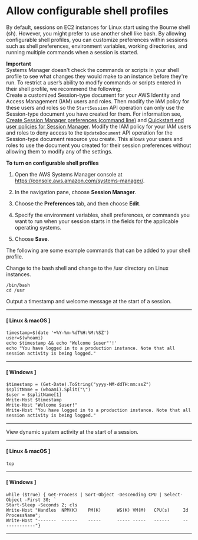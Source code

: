 # Allow configurable shell profiles<a name="session-preferences-shell-config"></a>

By default, sessions on EC2 instances for Linux start using the Bourne shell \(sh\)\. However, you might prefer to use another shell like bash\. By allowing configurable shell profiles, you can customize preferences within sessions such as shell preferences, environment variables, working directories, and running multiple commands when a session is started\.

**Important**  
Systems Manager doesn't check the commands or scripts in your shell profile to see what changes they would make to an instance before they're run\. To restrict a user’s ability to modify commands or scripts entered in their shell profile, we recommend the following:  
Create a customized Session\-type document for your AWS Identity and Access Management \(IAM\) users and roles\. Then modify the IAM policy for these users and roles so the `StartSession` API operation can only use the Session\-type document you have created for them\. For information see, [Create Session Manager preferences \(command line\)](getting-started-create-preferences-cli.md) and [Quickstart end user policies for Session Manager](getting-started-restrict-access-quickstart.md#restrict-access-quickstart-end-user)\.
Modify the IAM policy for your IAM users and roles to deny access to the `UpdateDocument` API operation for the Session\-type document resource you create\. This allows your users and roles to use the document you created for their session preferences without allowing them to modify any of the settings\.

**To turn on configurable shell profiles**

1. Open the AWS Systems Manager console at [https://console\.aws\.amazon\.com/systems\-manager/](https://console.aws.amazon.com/systems-manager/)\.

1. In the navigation pane, choose **Session Manager**\.

1. Choose the **Preferences** tab, and then choose **Edit**\.

1. Specify the environment variables, shell preferences, or commands you want to run when your session starts in the fields for the applicable operating systems\.

1. Choose **Save**\.

The following are some example commands that can be added to your shell profile\.

Change to the bash shell and change to the /usr directory on Linux instances\.

```
/bin/bash
cd /usr
```

Output a timestamp and welcome message at the start of a session\.

------
#### [ Linux & macOS ]

```
timestamp=$(date '+%Y-%m-%dT%H:%M:%SZ')
user=$(whoami)
echo $timestamp && echo "Welcome $user"'!'
echo "You have logged in to a production instance. Note that all session activity is being logged."
```

------
#### [ Windows ]

```
$timestamp = (Get-Date).ToString("yyyy-MM-ddTH:mm:ssZ")
$splitName = (whoami).Split("\")
$user = $splitName[1]
Write-Host $timestamp
Write-Host "Welcome $user!"
Write-Host "You have logged in to a production instance. Note that all session activity is being logged."
```

------

View dynamic system activity at the start of a session\.

------
#### [ Linux & macOS ]

```
top
```

------
#### [ Windows ]

```
while ($true) { Get-Process | Sort-Object -Descending CPU | Select-Object -First 30; `
Start-Sleep -Seconds 2; cls
Write-Host "Handles  NPM(K)    PM(K)      WS(K) VM(M)   CPU(s)     Id ProcessName"; 
Write-Host "-------  ------    -----      ----- -----   ------     -- -----------"}
```

------